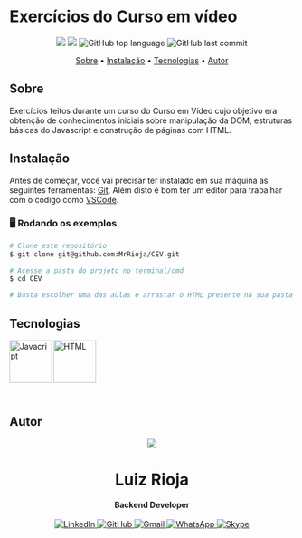 # Exercícios do Curso em vídeo

<p align="center">
  <img src="https://img.shields.io/static/v1?label=Exercicios&message=CEV&color=blueviolet&style=for-the-badge"/>
  <img src="https://img.shields.io/github/license/MrRioja/CEV?color=blueviolet&logo=License&style=for-the-badge"/>
  <img alt="GitHub top language" src="https://img.shields.io/github/languages/top/MrRioja/CEV?color=blueviolet&logo=html5&logoColor=white&style=for-the-badge">
  <img alt="GitHub last commit" src="https://img.shields.io/github/last-commit/MrRioja/CEV?color=blueviolet&style=for-the-badge">
</p>

<p align="center">
  <a href="#sobre">Sobre</a> •
  <a href="#instalação">Instalação</a> •
  <a href="#tecnologias">Tecnologias</a> •
  <a href="#autor">Autor</a>  
</p>

## Sobre

Exercícios feitos durante um curso do Curso em Vídeo cujo objetivo era obtenção de conhecimentos iniciais sobre manipulação da DOM, estruturas básicas do Javascript e construção de páginas com HTML.

## Instalação

Antes de começar, você vai precisar ter instalado em sua máquina as seguintes ferramentas:
[Git](https://git-scm.com).
Além disto é bom ter um editor para trabalhar com o código como [VSCode](https://code.visualstudio.com/).

### 🖥 Rodando os exemplos

```bash
# Clone este repositório
$ git clone git@github.com:MrRioja/CEV.git

# Acesse a pasta do projeto no terminal/cmd
$ cd CEV

# Basta escolher uma das aulas e arrastar o HTML presente na sua pasta para um navegador de sua preferencia
```

## Tecnologias

<img align="left" src="https://upload.wikimedia.org/wikipedia/commons/thumb/d/d4/Javascript-shield.svg/1200px-Javascript-shield.svg.png" alt="Javacript" height="75" />

<img align="left" src="https://upload.wikimedia.org/wikipedia/commons/thumb/6/61/HTML5_logo_and_wordmark.svg/2048px-HTML5_logo_and_wordmark.svg.png" alt="HTML" height="75" />

<br><br><br><br><br><br>

## Autor

<div align="center">
<img src="https://images.weserv.nl/?url=avatars.githubusercontent.com/u/55336456?v=4&h=100&w=100&fit=cover&mask=circle&maxage=7d" />
<h1>Luiz Rioja</h1>
<strong>Backend Developer</strong>
<br/>
<br/>

<a href="https://linkedin.com/in/luizrioja" target="_blank">
<img alt="LinkedIn" src="https://img.shields.io/badge/linkedin-%230077B5.svg?style=for-the-badge&logo=linkedin&logoColor=white"/>
</a>

<a href="https://github.com/mrrioja" target="_blank">
<img alt="GitHub" src="https://img.shields.io/badge/github-%23121011.svg?style=for-the-badge&logo=github&logoColor=white"/>
</a>

<a href="mailto:lulyrioja@gmail.com?subject=Fala%20Dev" target="_blank">
<img alt="Gmail" src="https://img.shields.io/badge/Gmail-D14836?style=for-the-badge&logo=gmail&logoColor=white" />
</a>

<a href="https://api.whatsapp.com/send?phone=5511933572652" target="_blank">
<img alt="WhatsApp" src="https://img.shields.io/badge/WhatsApp-25D366?style=for-the-badge&logo=whatsapp&logoColor=white"/>
</a>

<a href="https://join.skype.com/invite/tvBbOq03j5Uu" target="_blank">
<img alt="Skype" src="https://img.shields.io/badge/SKYPE-%2300AFF0.svg?style=for-the-badge&logo=Skype&logoColor=white"/>
</a>

<br/>
<br/>
</div>
